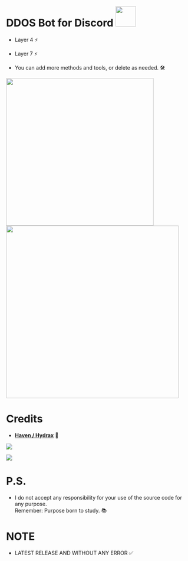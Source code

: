 # DDOS Bot for Discord <img src="https://github.com/user-attachments/assets/a70fd13c-a726-4dff-ac0e-0e02e4cadf94" width="55" />

- Layer 4 ⚡
- Layer 7 ⚡

- You can add more methods and tools, or delete as needed. 🛠️

<img src="https://github.com/user-attachments/assets/85cdb061-f0f7-4e48-a71e-b070bd8f19b5" width="400" />
<img src="https://github.com/user-attachments/assets/3f1c9291-a2f6-42ff-9ae6-d29da2b0c8ae" width="468" />


# Credits
- [**Haven / Hydrax**](https://www.facebook.com/xvennnnnn) 🙌

<a href="https://github.com/Ven-Core"><img src="https://img.shields.io/badge/GitHub-Follow%20on%20GitHub-inactive.svg?logo=github"></a>
</p><p align="left">
<a href="https://www.facebook.com/xvennnnnn/"><img src="https://img.shields.io/badge/Facebook-Follow%20on%20Facebook-blue.svg?logo=facebook"></a>
</p><p align="left">

# P.S.
- I do not accept any responsibility for your use of the source code for any purpose.  
  Remember: Purpose born to study. 📚

# NOTE
- LATEST RELEASE AND WITHOUT ANY ERROR ✅
